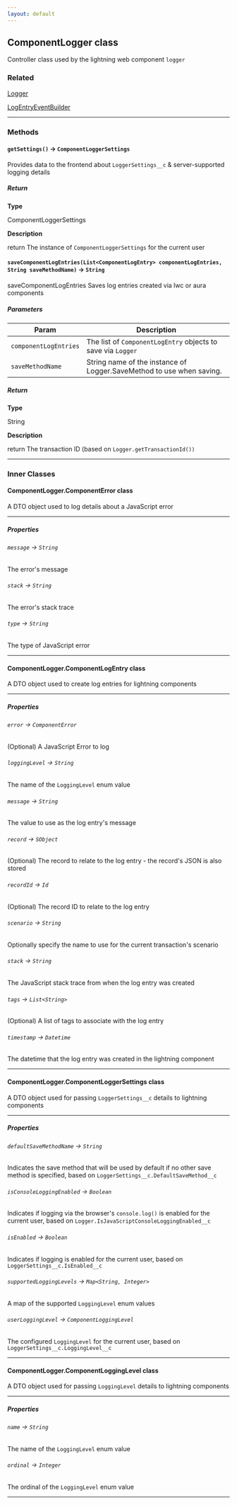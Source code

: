 ```yaml
---
layout: default
---
```


## ComponentLogger class

Controller class used by the lightning web component `logger`

### Related

[Logger](Logger)

[LogEntryEventBuilder](LogEntryEventBuilder)

---

### Methods

#### `getSettings()` → `ComponentLoggerSettings`

Provides data to the frontend about `LoggerSettings__c` &amp; server-supported logging details

##### Return

**Type**

ComponentLoggerSettings

**Description**

return The instance of `ComponentLoggerSettings` for the current user

#### `saveComponentLogEntries(List<ComponentLogEntry> componentLogEntries, String saveMethodName)` → `String`

saveComponentLogEntries Saves log entries created via lwc or aura components

##### Parameters

| Param                 | Description                                                          |
| --------------------- | -------------------------------------------------------------------- |
| `componentLogEntries` | The list of `ComponentLogEntry` objects to save via `Logger`         |
| `saveMethodName`      | String name of the instance of Logger.SaveMethod to use when saving. |

##### Return

**Type**

String

**Description**

return The transaction ID (based on `Logger.getTransactionId())`

---

### Inner Classes

#### ComponentLogger.ComponentError class

A DTO object used to log details about a JavaScript error

---

##### Properties

###### `message` → `String`

The error&apos;s message

###### `stack` → `String`

The error&apos;s stack trace

###### `type` → `String`

The type of JavaScript error

---

#### ComponentLogger.ComponentLogEntry class

A DTO object used to create log entries for lightning components

---

##### Properties

###### `error` → `ComponentError`

(Optional) A JavaScript Error to log

###### `loggingLevel` → `String`

The name of the `LoggingLevel` enum value

###### `message` → `String`

The value to use as the log entry&apos;s message

###### `record` → `SObject`

(Optional) The record to relate to the log entry - the record&apos;s JSON is also stored

###### `recordId` → `Id`

(Optional) The record ID to relate to the log entry

###### `scenario` → `String`

Optionally specify the name to use for the current transaction&apos;s scenario

###### `stack` → `String`

The JavaScript stack trace from when the log entry was created

###### `tags` → `List<String>`

(Optional) A list of tags to associate with the log entry

###### `timestamp` → `Datetime`

The datetime that the log entry was created in the lightning component

---

#### ComponentLogger.ComponentLoggerSettings class

A DTO object used for passing `LoggerSettings__c` details to lightning components

---

##### Properties

###### `defaultSaveMethodName` → `String`

Indicates the save method that will be used by default if no other save method is specified, based on `LoggerSettings__c.DefaultSaveMethod__c`

###### `isConsoleLoggingEnabled` → `Boolean`

Indicates if logging via the browser&apos;s `console.log()` is enabled for the current user, based on `Logger.IsJavaScriptConsoleLoggingEnabled__c`

###### `isEnabled` → `Boolean`

Indicates if logging is enabled for the current user, based on `LoggerSettings__c.IsEnabled__c`

###### `supportedLoggingLevels` → `Map<String, Integer>`

A map of the supported `LoggingLevel` enum values

###### `userLoggingLevel` → `ComponentLoggingLevel`

The configured `LoggingLevel` for the current user, based on `LoggerSettings__c.LoggingLevel__c`

---

#### ComponentLogger.ComponentLoggingLevel class

A DTO object used for passing `LoggingLevel` details to lightning components

---

##### Properties

###### `name` → `String`

The name of the `LoggingLevel` enum value

###### `ordinal` → `Integer`

The ordinal of the `LoggingLevel` enum value

---
